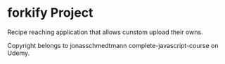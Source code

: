 # forkify Project

Recipe reaching application that allows cunstom upload their owns.

Copyright belongs to jonasschmedtmann complete-javascript-course on Udemy.
